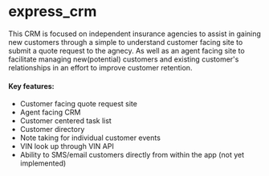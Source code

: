 # express_crm

This CRM is focused on independent insurance agencies to assist in gaining new customers through a simple to understand customer facing site to submit a quote request to the agnecy. As well as an agent facing site to facilitate managing new(potential) customers and existing customer's relationships in an effort to improve customer retention.

#### Key features:
* Customer facing quote request site
* Agent facing CRM 
* Customer centered task list
* Customer directory
* Note taking for individual customer events
* VIN look up through VIN API
* Ability to SMS/email customers directly from within the app (not yet implemented)
